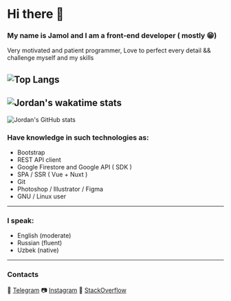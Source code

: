# Hi there 👋

### My name is Jamol and I am a front-end developer ( mostly 😁)
Very motivated and patient programmer,
Love to perfect every detail && challenge myself and my skills

![Top Langs](https://github-readme-stats.vercel.app/api/top-langs/?username=random-jordan)
------
![Jordan's wakatime stats](https://github-readme-stats.vercel.app/api/wakatime?username=jorban)
------
![Jordan's GitHub stats](https://github-readme-stats.vercel.app/api?username=random-jordan&show_icons=true)
 
 ### Have knowledge in such technologies as:
  - Bootstrap
  - REST API client
  - Google Firestore and Google API ( SDK )
  - SPA / SSR ( Vue + Nuxt )
  - Git
  - Photoshop / Illustrator / Figma
  - GNU / Linux user
  
  -------------------------------
### I speak:
 - English (moderate)
 - Russian (fluent)
 - Uzbek (native)
 ------------------------------------
 ### Contacts
  💬 [Telegram](https://t.me/jor_ban)
  📷 [Instagram](https://www.instagram.com/chady_yes/)
  🤔 [StackOverflow](https://stackoverflow.com/users/13272986/)
